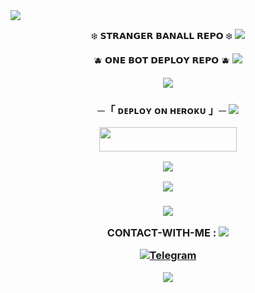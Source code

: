 

<img src="https://user-images.githubusercontent.com/73097560/115834477-dbab4500-a447-11eb-908a-139a6edaec5c.gif">

<p align="center">
❄️ 𝗦𝗧𝗥𝗔𝗡𝗚𝗘𝗥 𝗕𝗔𝗡𝗔𝗟𝗟 𝗥𝗘𝗣𝗢 ❄️


<img src="https://user-images.githubusercontent.com/73097560/115834477-dbab4500-a447-11eb-908a-139a6edaec5c.gif">
<p align="center">
🫐 𝗢𝗡𝗘 𝗕𝗢𝗧 𝗗𝗘𝗣𝗟𝗢𝗬 𝗥𝗘𝗣𝗢 🫐


<img src="https://user-images.githubusercontent.com/73097560/115834477-dbab4500-a447-11eb-908a-139a6edaec5c.gif">
<p align="center"

  

<img src="https://user-images.githubusercontent.com/73097560/115834477-dbab4500-a447-11eb-908a-139a6edaec5c.gif">
<img src="https://graph.org/file/e2ea01d5ee83d104615c1.jpg"> 

<h3 align="center">
    ─「 ᴅᴇᴩʟᴏʏ ᴏɴ ʜᴇʀᴏᴋᴜ 」─

<img src="https://user-images.githubusercontent.com/73097560/115834477-dbab4500-a447-11eb-908a-139a6edaec5c.gif">

<p align="center"><a href="https://dashboard.heroku.com/new?template=https://github.com/HazardousOwner/banalls"> <img src="https://img.shields.io/badge/Deploy%20On%20Heroku-bringle?style=for-the-badge&logo=heroku" width="220" height="38.45"/></a></p>
<p align="center"><a href="https://dashboard.heroku.com/new?template=https://github.com/RDXSHUKLA/BANALL"> <img 
                                                                                                                          <img src="https://user-images.githubusercontent.com/73097560/115834477-dbab4500-a447-11eb-908a-139a6edaec5c.gif">     
                                                                                                                               
<p align="center">
<a href="https://telegram.me/SHIVANSH474"><img src="https://img.shields.io/badge/-☆ SHIVANSH%20 ☆-blue.svg?style=for-the-badge&logo=Telegram"></a>
</p>
<h3 align="center">

<img src="https://user-images.githubusercontent.com/73097560/115834477-dbab4500-a447-11eb-908a-139a6edaec5c.gif">

<p align="center">
CONTACT-WITH-ME :

  
<img src="https://user-images.githubusercontent.com/73097560/115834477-dbab4500-a447-11eb-908a-139a6edaec5c.gif">

<a href="https://t.me/SHIVANSHDEVS"><img title="Telegram" src="https://img.shields.io/badge/Telegram-%23000000.svg?&style=for-the-badge&logo=telegram&logoColor=61DAFB"></a>


<img src="https://user-images.githubusercontent.com/73097560/115834477-dbab4500-a447-11eb-908a-139a6edaec5c.gif">


